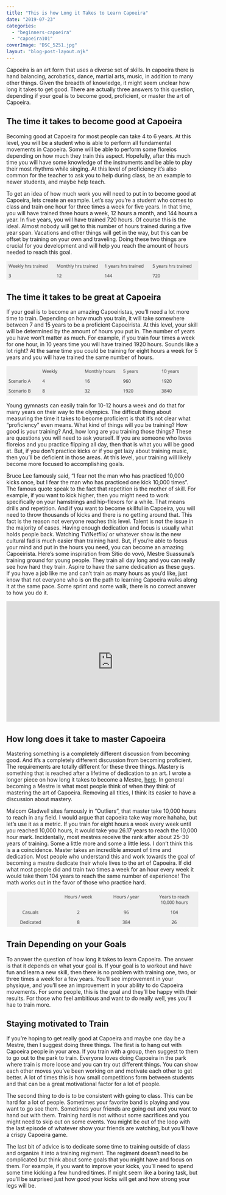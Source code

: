 ```yaml
---
title: "This is how Long it Takes to Learn Capoeira"
date: "2019-07-23"
categories: 
  - "beginners-capoeira"
  - "capoeira101"
coverImage: "DSC_5251.jpg"
layout: "blog-post-layout.njk"
---
```


Capoeira is an art form that uses a diverse set of skills. In capoeira there is hand balancing, acrobatics, dance, martial arts, music, in addition to many other things. Given the breadth of knowledge, it might seem unclear how long it takes to get good. There are actually three answers to this question, depending if your goal is to become good, proficient, or master the art of Capoeira. 

## The time it takes to become good at Capoeira

Becoming good at Capoeira for most people can take 4 to 6 years. At this level, you will be a student who is able to perform all fundamental movements in Capoeira. Some will be able to perform some floreios depending on how much they train this aspect. Hopefully, after this much time you will have some knowledge of the instruments and be able to play their most rhythms while singing. At this level of proficiency it’s also common for the teacher to ask you to help during class, be an example to newer students, and maybe help teach.

To get an idea of how much work you will need to put in to become good at Capoeira, lets create an example. Let’s say you’re a student who comes to class and train one hour for three times a week for five years. In that time, you will have trained three hours a week, 12 hours a month, and 144 hours a year. In five years, you will have trained 720 hours. Of course this is the ideal. Almost nobody will get to this number of hours trained during a five year span. Vacations and other things will get in the way, but this can be offset by training on your own and traveling. Doing these two things are crucial for you development and will help you reach the amount of hours needed to reach this goal.

![](images/Screen-Shot-2019-07-23-at-1.32.06-PM-1024x103.png)

## The time it takes to be great at Capoeira

If your goal is to become an amazing Capoeiristas, you’ll need a lot more time to train. Depending on how much you train, it will take somewhere between 7 and 15 years to be a proficient Capoeirista. At this level, your skill will be determined by the amount of hours you put in. The number of years you have won’t matter as much. For example, if you train four times a week for one hour, in 10 years time you will have trained 1920 hours. Sounds like a lot right? At the same time you could be training for eight hours a week for 5 years and you will have trained the same number of hours.   

![](images/Screen-Shot-2019-07-23-at-1.30.01-PM-1024x159.png)

Young gymnasts can easily train for 10-12 hours a week and do that for many years on their way to the olympics. The difficult thing about measuring the time it takes to become proficient is that it’s not clear what “proficiency” even means. What kind of things will you be training? How good is your training? And, how long are you training those things? These are questions you will need to ask yourself. If you are someone who loves floreios and you practice flipping all day, then that is what you will be good at. But, if you don't practice kicks or if you get lazy about training music, then you’ll be deficient in those areas. At this level, your training will likely become more focused to accomplishing goals. 

Bruce Lee famously said, “I fear not the man who has practiced 10,000 kicks once, but I fear the man who has practiced one kick 10,000 times”. The famous quote speak to the fact that repetition is the mother of skill. For example, if you want to kick higher, then you might need to work specifically on your hamstrings and hip-flexors for a while. That means drills and repetition. And if you want to become skillful in Capoeira, you will need to throw thousands of kicks and there is no getting around that. This fact is the reason not everyone reaches this level. Talent is not the issue in the majority of cases. Having enough dedication and focus is usually what holds people back. Watching TV/Netflix/ or whatever show is the new cultural fad is much easier than training hard. But, if you’re able to focus your mind and put in the hours you need, you can become an amazing Capoeirista. Here’s some inspiration from Sitio do vovô, Mestre Suassuna’s training ground for young people. They train all day long and you can really see how hard they train. Aspire to have the same dedication as these guys. If you have a job like me and can’t train as many hours as you’d like, just know that not everyone who is on the path to learning Capoeira walks along it at the same pace. Some sprint and some walk, there is no correct answer to how you do it.

<iframe width="560" height="315" src="https://www.youtube.com/embed/yBCHCmLXrHo" title="YouTube video player" frameborder="0" allow="accelerometer; autoplay; clipboard-write; encrypted-media; gyroscope; picture-in-picture" allowfullscreen></iframe>

## How long does it take to master Capoeira

Mastering something is a completely different discussion from becoming good. And it’s a completely different discussion from becoming proficient. The requirements are totally different for these three things. Mastery is something that is reached after a lifetime of dedication to an art. I wrote a longer piece on how long it takes to become a Mestre, [here](https://dendearts.com/becoming-a-mestre-the-highest-rank-in-capoeira/). In general becoming a Mestre is what most people think of when they think of mastering the art of Capoeira. Removing all titles, I think its easier to have a discussion about mastery.

Malcom Gladwell sites famously in “Outliers”, that master take 10,000 hours to reach in any field. I would argue that capoeira take way more hahaha, but let’s use it as a metric. If you train for eight hours a week every week until you reached 10,000 hours, it would take you 26.17 years to reach the 10,000 hour mark. Incidentally, most mestres receive the rank after about 25-30 years of training. Some a little more and some a little less. I don’t think this is a a coincidence. Master takes an incredible amount of time and dedication. Most people who understand this and work towards the goal of becoming a mestre dedicate their whole lives to the art of Capoeira. If did what most people did and train two times a week for an hour every week it would take them 104 years to reach the same number of experience! The math works out in the favor of those who practice hard.   

![](images/Screen-Shot-2019-07-23-at-1.30.14-PM-1024x192.png)

## Train Depending on your Goals

To answer the question of how long it takes to learn Capoeira. The answer is that it depends on what your goal is. If your goal is to workout and have fun and learn a new skill, then there is no problem with training one, two, or three times a week for a few years. You’ll see improvement in your physique, and you’ll see an improvement in your ability to do Capoeira movements. For some people, this is the goal and they’ll be happy with their results. For those who feel ambitious and want to do really well, yes you’ll hae to train more. 

## Staying motivated to Train

If you’re hoping to get really good at Capoeira and maybe one day be a Mestre, then I suggest doing three things. The first is to hang out with Capoeira people in your area. If you train with a group, then suggest to them to go out to the park to train. Everyone loves doing Capoeira in the park where train is more loose and you can try out different things. You can show each other moves you’ve been working on and motivate each other to get better. A lot of times this is how small competitions form between students and that can be a great motivational factor for a lot of people. 

The second thing to do is to be consistent with going to class. This can be hard for a lot of people. Sometimes your favorite band is playing and you want to go see them. Sometimes your friends are going out and you want to hand out with them. Training hard is not without some sacrifices and you might need to skip out on some events. You might be out of the loop with the last episode of whatever show your friends are watching, but you’ll have a crispy Capoeira game.

The last bit of advice is to dedicate some time to training outside of class and organize it into a training regiment. The regiment doesn’t need to be complicated but think about some goals that you might have and focus on them. For example, if you want to improve your kicks, you’ll need to spend some time kicking a few hundred times. If might seem like a boring task, but you’ll be surprised just how good your kicks will get and how strong your legs will be.
